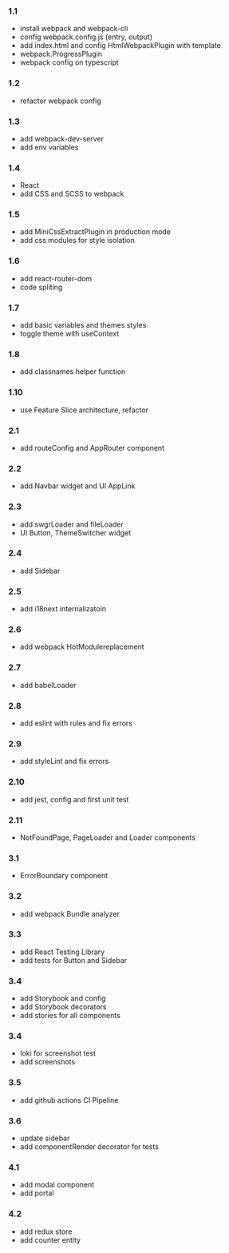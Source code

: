 ### 1.1

- install webpack and webpack-cli
- config webpack.config.js (entry, output)
- add index.html and config HtmlWebpackPlugin with template
- webpack.ProgressPlugin
- webpack config on typescript

### 1.2

- refactor webpack config

### 1.3

- add webpack-dev-server
- add env variables

### 1.4

- React
- add CSS and SCSS to webpack

### 1.5

- add MiniCssExtractPlugin in production mode
- add css modules for style isolation

### 1.6

- add react-router-dom
- code spliting

### 1.7

- add basic variables and themes styles
- toggle theme with useContext

### 1.8

- add classnames helper function

### 1.10

- use Feature Slice architecture, refactor

### 2.1

- add routeConfig and AppRouter component

### 2.2

- add Navbar widget and UI AppLink

### 2.3

- add swgrLoader and fileLoader
- UI Button, ThemeSwitcher widget

### 2.4

- add Sidebar

### 2.5

- add i18next internalizatoin

### 2.6

- add webpack HotModulereplacement

### 2.7

- add babelLoader

### 2.8

- add eslint with rules and fix errors

### 2.9

- add styleLint and fix errors

### 2.10

- add jest, config and first unit test

### 2.11

- NotFoundPage, PageLoader and Loader components

### 3.1

- ErrorBoundary component

### 3.2

- add webpack Bundle analyzer

### 3.3

- add React Testing Library
- add tests for Button and Sidebar

### 3.4

- add Storybook and config
- add Storybook decorators
- add stories for all components

### 3.4

- loki for screenshot test
- add screenshots

### 3.5

- add github actions CI Pipeline

### 3.6

- update sidebar
- add componentRender decorator for tests

### 4.1

- add modal component
- add portal

### 4.2

- add redux store
- add counter entity
